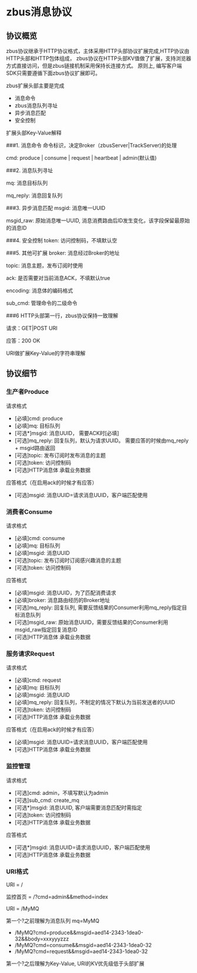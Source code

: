 # zbus消息协议 

## 协议概览 
zbus协议继承于HTTP协议格式，主体采用HTTP头部协议扩展完成,HTTP协议由HTTP头部和HTTP包体组成，
zbus协议在HTTP头部KV值做了扩展，支持浏览器方式直接访问，但是zbus链接机制采用保持长连接方式。
原则上, 编写客户端SDK只需要遵循下面zbus协议扩展即可。

zbus扩展头部主要是完成

*   消息命令
*   zbus消息队列寻址
*	异步消息匹配
*	安全控制

扩展头部Key-Value解释

###1. 消息命令
命令标识，决定Broker（zbusServer|TrackServer)的处理 

cmd: produce | consume | request | heartbeat | admin(默认值)

###2. 消息队列寻址

mq: 消息目标队列

mq_reply: 消息回复队列

###3. 异步消息匹配
msgid: 消息唯一UUID

msgid_raw: 原始消息唯一UUID, 消息消费路由后ID发生变化，该字段保留最原始的消息ID

###4. 安全控制
token: 访问控制码，不填默认空

###5. 其他可扩展
broker: 消息经过Broker的地址

topic: 消息主题，发布订阅时使用

ack: 是否需要对当前消息ACK，不填默认true

encoding: 消息体的编码格式

sub_cmd: 管理命令的二级命令


###6 HTTP头部第一行，zbus协议保持一致理解

请求：GET|POST URI

应答：200 OK 

URI做扩展Key-Value的字符串理解


## 协议细节 
 
### 生产者Produce

请求格式

*	[必填]cmd: produce 
*	[必填]mq: 目标队列 
*	[可选*]msgid: 消息UUID， 需要ACK时[必填]
*	[可选]mq_reply: 回复队列，默认为请求UUID。 需要应答的时候由mq_reply + msgid路由返回
*	[可选]topic: 发布订阅时发布消息的主题
*	[可选]token: 访问控制码
*	[可选]HTTP消息体 承载业务数据

应答格式（在启用ack的时候才有应答）

*	[可选]msgid: 消息UUID=请求消息UUID，客户端匹配使用


### 消费者Consume



请求格式

*	[必填]cmd: consume 
*	[必填]mq: 目标队列 
*	[必填]msgid: 消息UUID 
*	[可选]topic: 发布订阅时订阅感兴趣消息的主题
*	[可选]token: 访问控制码 

应答格式

*	[必填]msgid: 消息UUID，为了匹配消费请求
*	[必填]broker: 消息路由经历的Broker地址
*	[可选]mq_reply: 回复队列, 需要反馈结果的Consumer利用mq_reply指定目标消息队列
*	[可选]msgid_raw: 原始消息UUID，需要反馈结果的Consumer利用msgid_raw指定回复消息ID
*	[可选]HTTP消息体 承载业务数据



### 服务请求Request


请求格式

*	[必填]cmd: request 
*	[必填]mq: 目标队列 
*	[必填]msgid: 消息UUID
*	[必填]mq_reply: 回复队列，不制定的情况下默认为当前发送者的UUID 
*	[可选]token: 访问控制码
*	[可选]HTTP消息体 承载业务数据

应答格式（在启用ack的时候才有应答）

*	[必填]msgid: 消息UUID=请求消息UUID，客户端匹配使用
*	[可选]HTTP消息体 承载业务数据


### 监控管理


请求格式

*	[可选]cmd: admin，不填写默认为admin 
*	[可选]sub_cmd: create_mq
*	[可选*]msgid: 消息UUID, 客户端需要消息匹配时需指定
*	[可选]token: 访问控制码
*	[可选]HTTP消息体 承载业务数据

应答格式

*	[可选*]msgid: 消息UUID=请求消息UUID，客户端匹配使用
*	[可选]HTTP消息体 承载业务数据


### URI格式


URI = /   
 
监控首页 = /?cmd=admin&&method=index


URI = /MyMQ 

第一个?之前理解为消息队列 mq=MyMQ


*	/MyMQ?cmd=produce&&msgid=aed14-2343-1dea0-32&&body=xxxyyyzzz
*	/MyMQ?cmd=consume&&msgid=aed14-2343-1dea0-32
*	/MyMQ?cmd=request&&msgid=aed14-2343-1dea0-32

第一个?之后理解为Key-Value, URI的KV优先级低于头部扩展

